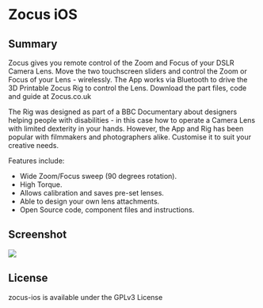 # Zocus iOS

## Summary

Zocus gives you remote control of the Zoom and Focus of your DSLR Camera Lens. Move the two touchscreen sliders and control the Zoom or Focus of your Lens - wirelessly. The App works via Bluetooth to drive the 3D Printable Zocus Rig to control the Lens. Download the part files, code and guide at Zocus.co.uk

The Rig was designed as part of a BBC Documentary about designers helping people with disabilities - in this case how to operate a Camera Lens with limited dexterity in your hands. However, the App and Rig has been popular with filmmakers and photographers alike. Customise it to suit your creative needs.

Features include:
- Wide Zoom/Focus sweep (90 degrees rotation).
- High Torque.
- Allows calibration and saves pre-set lenses.
- Able to design your own lens attachments.
- Open Source code, component files and instructions.

## Screenshot

![](https://github.com/zocusapp/zocus-ios/blob/master/screenshot.png?raw=true)

## License

zocus-ios is available under the GPLv3 License